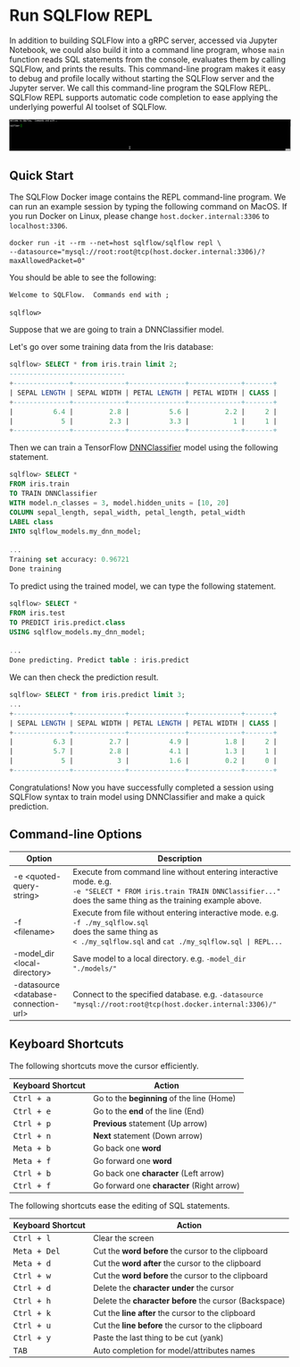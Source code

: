 # Run SQLFlow REPL

In addition to building SQLFlow into a gRPC server, accessed via Jupyter Notebook, we could also build it into a command line program, whose `main` function reads SQL statements from the console, evaluates them by calling SQLFlow, and prints the results.  This command-line program makes it easy to debug and profile locally without starting the SQLFlow server and the Jupyter server.  We call this command-line program the SQLFlow REPL. SQLFlow REPL supports automatic code completion to ease applying the underlying powerful AI toolset of SQLFlow.

![](figures/repl.gif)

## Quick Start

The SQLFlow Docker image contains the REPL command-line program.  We can run an example session by typing the following command on MacOS.  If you run Docker on Linux, please change `host.docker.internal:3306` to `localhost:3306`.

```
docker run -it --rm --net=host sqlflow/sqlflow repl \
--datasource="mysql://root:root@tcp(host.docker.internal:3306)/?maxAllowedPacket=0"
```

You should be able to see the following:

```
Welcome to SQLFlow.  Commands end with ;

sqlflow>
```

Suppose that we are going to train a DNNClassifier model.

Let's go over some training data from the Iris database:

```sql
sqlflow> SELECT * from iris.train limit 2;
-----------------------------
+--------------+-------------+--------------+-------------+-------+
| SEPAL LENGTH | SEPAL WIDTH | PETAL LENGTH | PETAL WIDTH | CLASS |
+--------------+-------------+--------------+-------------+-------+
|          6.4 |         2.8 |          5.6 |         2.2 |     2 |
|            5 |         2.3 |          3.3 |           1 |     1 |
+--------------+-------------+--------------+-------------+-------+
```

Then we can train a TensorFlow [DNNClassifier](https://www.tensorflow.org/api_docs/python/tf/estimator/DNNClassifier) model using the following statement.

```sql
sqlflow> SELECT *
FROM iris.train
TO TRAIN DNNClassifier
WITH model.n_classes = 3, model.hidden_units = [10, 20]
COLUMN sepal_length, sepal_width, petal_length, petal_width
LABEL class
INTO sqlflow_models.my_dnn_model;

...
Training set accuracy: 0.96721
Done training
```

To predict using the trained model, we can type the following statement.

```sql
sqlflow> SELECT *
FROM iris.test
TO PREDICT iris.predict.class
USING sqlflow_models.my_dnn_model;

...
Done predicting. Predict table : iris.predict
```

We can then check the prediction result.

```sql
sqlflow> SELECT * from iris.predict limit 3;
...
+--------------+-------------+--------------+-------------+-------+
| SEPAL LENGTH | SEPAL WIDTH | PETAL LENGTH | PETAL WIDTH | CLASS |
+--------------+-------------+--------------+-------------+-------+
|          6.3 |         2.7 |          4.9 |         1.8 |     2 |
|          5.7 |         2.8 |          4.1 |         1.3 |     1 |
|            5 |           3 |          1.6 |         0.2 |     0 |
+--------------+-------------+--------------+-------------+-------+
```

Congratulations! Now you have successfully completed a session using SQLFlow syntax to train model using DNNClassifier and make a quick prediction.

## Command-line Options

|             Option                      | Description |
|-----------------------------------------|-------------|
| -e \<quoted-query-string\>              | Execute from command line without entering interactive mode. e.g. <br>`-e "SELECT * FROM iris.train TRAIN DNNClassifier..." `<br>does the same thing as the training example above.|
| -f \<filename\>                         | Execute from file without entering interactive mode. e.g. <br>`-f ./my_sqlflow.sql`<br>does the same thing as<br>`< ./my_sqlflow.sql` and `cat ./my_sqlflow.sql \| REPL...` |
| -model_dir \<local-directory\>          | Save model to a local directory. e.g. `-model_dir "./models/"` |
| -datasource \<database-connection-url\> | Connect to the specified database. e.g. `-datasource "mysql://root:root@tcp(host.docker.internal:3306)/" ` |

## Keyboard Shortcuts

The following shortcuts move the cursor efficiently.

| Keyboard Shortcut   |                   Action                   |
|---------------------|--------------------------------------------|
|<kbd>Ctrl + a</kbd>  | Go to the **beginning** of the line (Home) |
|<kbd>Ctrl + e</kbd>  | Go to the **end** of the line (End)        |
|<kbd>Ctrl + p</kbd>  | **Previous** statement (Up arrow)          |
|<kbd>Ctrl + n</kbd>  | **Next** statement (Down arrow)            |
|<kbd>Meta + b</kbd>  | Go back one **word**                       |
|<kbd>Meta + f</kbd>  | Go forward one **word**                    |
|<kbd>Ctrl + b</kbd>  | Go back one **character** (Left arrow)     |
|<kbd>Ctrl + f</kbd>  | Go forward one **character** (Right arrow) |

The following shortcuts ease the editing of SQL statements.

| Keyboard Shortcut   |                        Action                          |
|---------------------|--------------------------------------------------------|
|<kbd>Ctrl + l</kbd>  | Clear the screen                                       |
|<kbd>Meta + Del</kbd>| Cut the **word before** the cursor to the clipboard    |
|<kbd>Meta + d</kbd>  | Cut the **word after** the cursor to the clipboard     |
|<kbd>Ctrl + w</kbd>  | Cut the **word before** the cursor to the clipboard    |
|<kbd>Ctrl + d</kbd>  | Delete the **character under** the cursor              |
|<kbd>Ctrl + h</kbd>  | Delete the **character before** the cursor (Backspace) |
|<kbd>Ctrl + k</kbd>  | Cut the **line after** the cursor to the clipboard     |
|<kbd>Ctrl + u</kbd>  | Cut the **line before** the cursor to the clipboard    |
|<kbd>Ctrl + y</kbd>  | Paste the last thing to be cut (yank)                  |
|<kbd>  TAB   </kbd>  | Auto completion for model/attributes names             |
